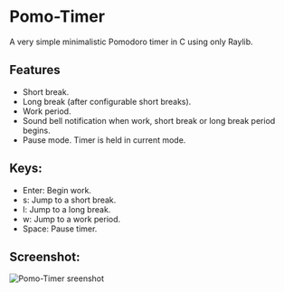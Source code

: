 # Pomo-Timer
A very simple minimalistic Pomodoro timer in C using only Raylib.

## Features
- Short break.
- Long break (after configurable short breaks).
- Work period.
- Sound bell notification when work, short break or long break period begins.
- Pause mode. Timer is held in current mode.

## Keys:
- Enter: Begin work.
- s: Jump to a short break.
- l: Jump to a long break.
- w: Jump to a work period.
- Space: Pause timer.

## Screenshot:

![Pomo-Timer sreenshot](https:/github.com/Pickman22/pomo-timer/blob/master/pomo.png)

